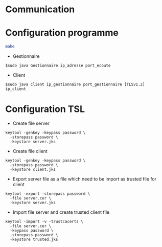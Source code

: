 Communication
==================

# Configuration programme

```bash
make
```

* Gestionnaire
```
$sudo java Gestionnaire ip_adresse port_ecoute
```

* Client
```
$sudo java Client ip_gestionnaire port_gestionnaire [TLSv1.2] ip_client
```

# Configuration TSL

* Create file server
```
keytool -genkey -keypass password \
  -storepass password \
  -keystore server.jks
```
* Create file client
```
keytool -genkey -keypass password \
  -storepass password \
  -keystore client.jks
```

* Export server file as a file which need to be import as trusted file for client

```
keytool -export -storepass password \
  -file server.cer \
  -keystore server.jks
```
* Import file server and create trusted client file
```
keytool -import -v -trustcacerts \
  -file server.cer \
  -keypass password \
  -storepass password \
  -keystore trusted.jks
```
